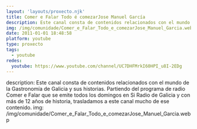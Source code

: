```yaml
---
layout: 'layouts/proxecto.njk'
title: Comer e Falar Todo é comezarJose Manuel García
description: Este canal consta de contenidos relacionados con el mundo de la Gastronomía de Galicia y sus historias. Partiendo del programa de radio Comer e Falar que se emite todos los domingos en Si Radio de Galicia y con más de 12 años de historia, trasladamos a este canal mucho de ese contenido.
img: /img/comunidade/Comer_e_Falar_Todo_e_comezarJose_Manuel_Garcia.webp
date: 2011-01-01 18:48:58
platform: youtube
type: proxecto
tags:
  - youtube
redes:
  youtube: https://www.youtube.com/channel/UC7DHFMrkI60HPI_u8I-2EDg
---
```

description: Este canal consta de contenidos relacionados con el mundo de la Gastronomía de Galicia y sus historias. Partiendo del programa de radio Comer e Falar que se emite todos los domingos en Si Radio de Galicia y con más de 12 años de historia, trasladamos a este canal mucho de ese contenido.
img: /img/comunidade/Comer_e_Falar_Todo_e_comezarJose_Manuel_Garcia.webp
